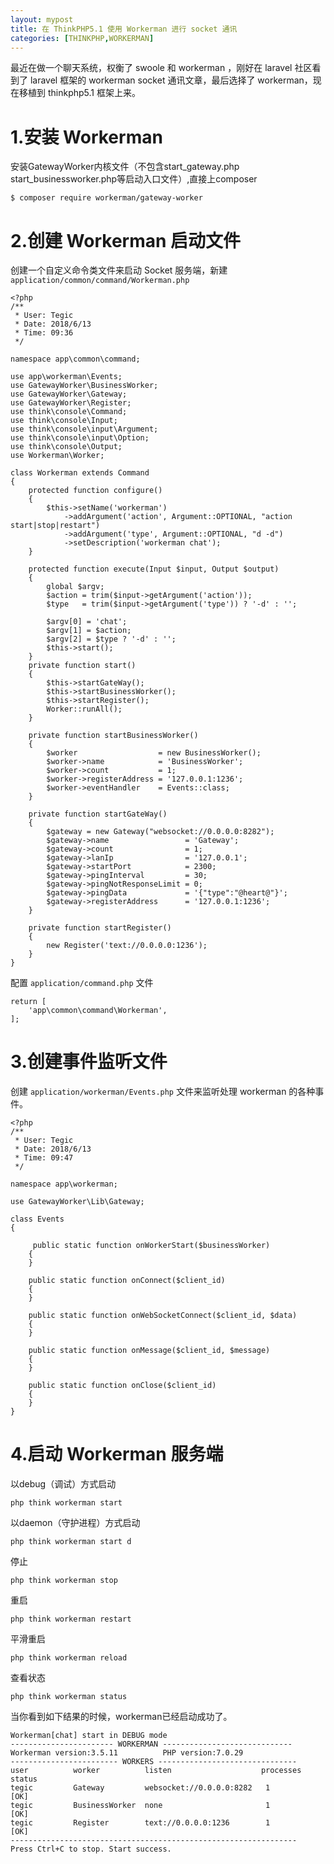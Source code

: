 ```yaml
---
layout: mypost
title: 在 ThinkPHP5.1 使用 Workerman 进行 socket 通讯
categories: [THINKPHP,WORKERMAN]
---
```


最近在做一个聊天系统，权衡了 swoole 和 workerman ，刚好在 laravel 社区看到了 laravel 框架的 workerman socket 通讯文章，最后选择了 workerman，现在移植到 thinkphp5.1 框架上来。



# 1.安装 Workerman

安装GatewayWorker内核文件（不包含start_gateway.php start_businessworker.php等启动入口文件）,直接上composer

```$ composer require workerman/gateway-worker```

# 2.创建 Workerman 启动文件

创建一个自定义命令类文件来启动 Socket 服务端，新建 `application/common/command/Workerman.php` 
```
<?php
/**
 * User: Tegic
 * Date: 2018/6/13
 * Time: 09:36
 */

namespace app\common\command;

use app\workerman\Events;
use GatewayWorker\BusinessWorker;
use GatewayWorker\Gateway;
use GatewayWorker\Register;
use think\console\Command;
use think\console\Input;
use think\console\input\Argument;
use think\console\input\Option;
use think\console\Output;
use Workerman\Worker;

class Workerman extends Command
{
	protected function configure()
	{
		$this->setName('workerman')
			->addArgument('action', Argument::OPTIONAL, "action  start|stop|restart")
			->addArgument('type', Argument::OPTIONAL, "d -d")
			->setDescription('workerman chat');
	}
	
	protected function execute(Input $input, Output $output)
	{
		global $argv;
		$action = trim($input->getArgument('action'));
		$type   = trim($input->getArgument('type')) ? '-d' : '';
		
		$argv[0] = 'chat';
		$argv[1] = $action;
		$argv[2] = $type ? '-d' : '';
		$this->start();
	}
	private function start()
	{
		$this->startGateWay();
		$this->startBusinessWorker();
		$this->startRegister();
		Worker::runAll();
	}
	
	private function startBusinessWorker()
	{
		$worker                  = new BusinessWorker();
		$worker->name            = 'BusinessWorker';
		$worker->count           = 1;
		$worker->registerAddress = '127.0.0.1:1236';
		$worker->eventHandler    = Events::class;
	}
	
	private function startGateWay()
	{
		$gateway = new Gateway("websocket://0.0.0.0:8282");
		$gateway->name                 = 'Gateway';
		$gateway->count                = 1;
		$gateway->lanIp                = '127.0.0.1';
		$gateway->startPort            = 2300;
		$gateway->pingInterval         = 30;
		$gateway->pingNotResponseLimit = 0;
		$gateway->pingData             = '{"type":"@heart@"}';
		$gateway->registerAddress      = '127.0.0.1:1236';
	}
	
	private function startRegister()
	{
		new Register('text://0.0.0.0:1236');
	}
}
```
配置 `application/command.php` 文件
```
return [
	'app\common\command\Workerman',
];
```
#  3.创建事件监听文件


创建 `application/workerman/Events.php` 文件来监听处理 workerman 的各种事件。
```
<?php
/**
 * User: Tegic
 * Date: 2018/6/13
 * Time: 09:47
 */

namespace app\workerman;

use GatewayWorker\Lib\Gateway;

class Events
{
	
     public static function onWorkerStart($businessWorker)
    {
    }

    public static function onConnect($client_id)
    {
    }

    public static function onWebSocketConnect($client_id, $data)
    {
    }

    public static function onMessage($client_id, $message)
    {
    }

    public static function onClose($client_id)
    {
    }
}
```
# 4.启动 Workerman 服务端


以debug（调试）方式启动

    php think workerman start

以daemon（守护进程）方式启动

    php think workerman start d

停止

    php think workerman stop

重启

    php think workerman restart

平滑重启

    php think workerman reload

查看状态

    php think workerman status


当你看到如下结果的时候，workerman已经启动成功了。
```
Workerman[chat] start in DEBUG mode
----------------------- WORKERMAN -----------------------------
Workerman version:3.5.11          PHP version:7.0.29
------------------------ WORKERS -------------------------------
user          worker          listen                    processes status
tegic         Gateway         websocket://0.0.0.0:8282   1         [OK]
tegic         BusinessWorker  none                       1         [OK]
tegic         Register        text://0.0.0.0:1236        1         [OK]
----------------------------------------------------------------
Press Ctrl+C to stop. Start success.
```